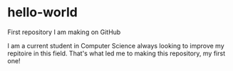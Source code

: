 # hello-world
First repository I am making on GitHub

I am a current student in Computer Science always looking to improve my repitoire in this field. That's what led me to making this repository, my first one!
